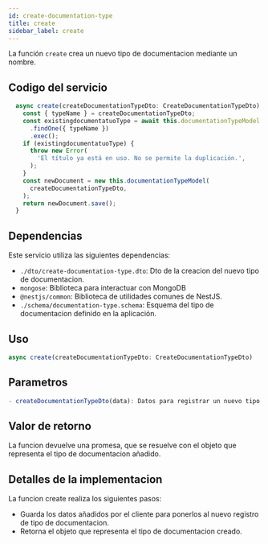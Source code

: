 ```yaml
---
id: create-documentation-type
title: create
sidebar_label: create
---
```


La función `create` crea un nuevo tipo de documentacion mediante un nombre.

## Codigo del servicio
```typescript
  async create(createDocumentationTypeDto: CreateDocumentationTypeDto) {
    const { typeName } = createDocumentationTypeDto;
    const existingdocumentatuoType = await this.documentationTypeModel
      .findOne({ typeName })
      .exec();
    if (existingdocumentatuoType) {
      throw new Error(
        'El título ya está en uso. No se permite la duplicación.',
      );
    }
    const newDocument = new this.documentationTypeModel(
      createDocumentationTypeDto,
    );
    return newDocument.save();
  }
  ```
  ## Dependencias
  Este servicio utiliza las siguientes dependencias:
  - `./dto/create-documentation-type.dto`: Dto de la creacion del nuevo tipo de documentacion.
  - `mongose`: Biblioteca para interactuar con MongoDB
  - `@nestjs/common`: Biblioteca de utilidades comunes de NestJS.
  - `./schema/documentation-type.schema`: Esquema del tipo de documentacion definido en la aplicación.

  ## Uso 
  ```typescript
  async create(createDocumentationTypeDto: CreateDocumentationTypeDto)
  ```

  ## Parametros
  ```typescript
  - createDocumentationTypeDto(data): Datos para registrar un nuevo tipo de documentacion.
  ```

  ## Valor de retorno
  La funcion devuelve una promesa, que se resuelve con el objeto que representa el tipo de documentacion añadido.

  ## Detalles de la implementacion
  La funcion create realiza los siguientes pasos:

- Guarda los datos añadidos por el cliente para ponerlos al nuevo registro de tipo de documentacion.
- Retorna el objeto que representa el tipo de documentacion creado.

